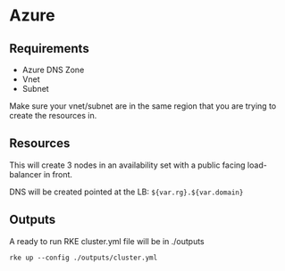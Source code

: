# Azure

## Requirements

* Azure DNS Zone
* Vnet
* Subnet

Make sure your vnet/subnet are in the same region that you are trying to create the resources in.

## Resources

This will create 3 nodes in an availability set with a public facing load-balancer in front.

DNS will be created pointed at the LB: `${var.rg}.${var.domain}`

## Outputs

A ready to run RKE cluster.yml file will be in ./outputs

```plain
rke up --config ./outputs/cluster.yml
```
